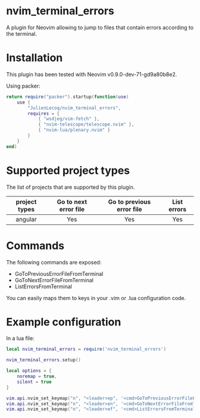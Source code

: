 # nvim\_terminal\_errors

A plugin for Neovim allowing to jump to files that contain errors according to the terminal.

# Installation

This plugin has been tested with Neovim v0.9.0-dev-71-gd9a80b8e2.

Using packer:

```lua
return require("packer").startup(function(use)
    use {
        "JulienLecoq/nvim_terminal_errors",
        requires = {
            { "wsdjeg/vim-fetch" },
            { "nvim-telescope/telescope.nvim" },
            { "nvim-lua/plenary.nvim" }
        }
    }
end)
```

# Supported project types 

The list of projects that are supported by this plugin.

| project types | Go to next error file | Go to previous error file | List errors |
|:-------------:|:---------------------:|:-------------------------:|:-----------:|
|    angular    |          Yes          |            Yes            |     Yes     |

# Commands

The following commands are exposed:
- GoToPreviousErrorFileFromTerminal 
- GoToNextErrorFileFromTerminal 
- ListErrorsFromTerminal

You can easily maps them to keys in your .vim or .lua configuration code.

# Example configuration

In a lua file:

```lua 
local nvim_terminal_errors = require('nvim_terminal_errors')

nvim_terminal_errors.setup()

local options = {
    noremap = true,
    silent = true
}

vim.api.nvim_set_keymap("n", "<leader>ep", '<cmd>GoToPreviousErrorFileFromTerminal<cr>', options)
vim.api.nvim_set_keymap("n", "<leader>en", '<cmd>GoToNextErrorFileFromTerminal<cr>', options)
vim.api.nvim_set_keymap("n", "<leader>ef", '<cmd>ListErrorsFromTerminal<cr>', options)
```
